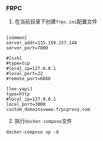 ### FRPC

1. 在当前目录下创建`frpc.ini`配置文件

```smartyconfig

[common]
server_addr=115.159.157.148
server_port=7000

#[ssh]
#type=tcp
#local_ip=127.0.0.1
#local_port=22
#remote_port=6666

[lee-yapi]
type=http
#local_ip=127.0.0.1
local_port=3000
custom_domains=www.frpcproxy.com

```


2. 执行`docker-compose`文件

```shell script
docker-compose up -d
```